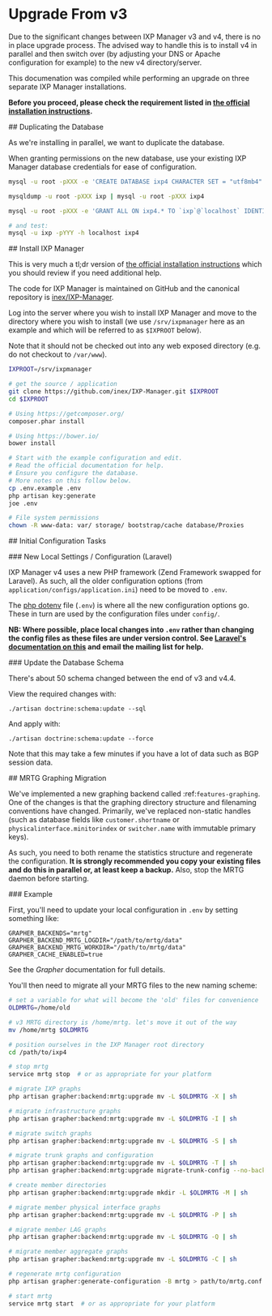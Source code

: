 # Upgrade From v3

Due to the significant changes between IXP Manager v3 and v4, there is no in place upgrade process. The advised way to handle this is to install v4 in parallel and then switch over (by adjusting your DNS or Apache configuration for example) to the new v4 directory/server.


This documenation was compiled while performing an upgrade on three separate IXP Manager installations.

**Before you proceed, please check the requirement listed in [the official installation instructions](manually.md).**

## Duplicating the Database

As we're installing in parallel, we want to duplicate the database.

When granting permissions on the new database, use your existing IXP Manager database credentials for ease of configuration.

```sh
mysql -u root -pXXX -e 'CREATE DATABASE ixp4 CHARACTER SET = "utf8mb4" COLLATE = "utf8mb4_unicode_ci";'

mysqldump -u root -pXXX ixp | mysql -u root -pXXX ixp4

mysql -u root -pXXX -e 'GRANT ALL ON ixp4.* TO `ixp`@`localhost` IDENTIFIED BY "YYY";'

# and test:
mysql -u ixp -pYYY -h localhost ixp4
```



## Install IXP Manager

This is very much a tl;dr version of [the official installation instructions](manually.md) which you should review if you need additional help.

The code for IXP Manager is maintained on GitHub and the canonical repository is [inex/IXP-Manager](https://github.com/inex/IXP-Manager).

Log into the server where you wish to install IXP Manager and move to the directory where you wish to install (we use `/srv/ixpmanager` here as an example and which will be referred to as `$IXPROOT` below).

Note that it should not be checked out into any web exposed directory (e.g. do not checkout to `/var/www`).

```sh
IXPROOT=/srv/ixpmanager

# get the source / application
git clone https://github.com/inex/IXP-Manager.git $IXPROOT
cd $IXPROOT

# Using https://getcomposer.org/
composer.phar install

# Using https://bower.io/
bower install

# Start with the example configuration and edit.
# Read the official documentation for help.
# Ensure you configure the database.
# More notes on this follow below.
cp .env.example .env
php artisan key:generate
joe .env

# File system permissions
chown -R www-data: var/ storage/ bootstrap/cache database/Proxies
```



## Initial Configuration Tasks

### New Local Settings / Configuration (Laravel)

IXP Manager v4 uses a new PHP framework (Zend Framework swapped for Laravel). As such, all the older configuration options (from `application/configs/application.ini`) need to be moved to `.env`.

The [php dotenv](https://github.com/vlucas/phpdotenv) file (`.env`) is where all the new configuration options go. These in turn are used by the configuration files under `config/`.

**NB: Where possible, place local changes into `.env` rather than changing the config files as these files are under version control. See [Laravel's documentation on this](http://laravel.com/docs/5.4/installation#configuration) and email the mailing list for help.**



### Update the Database Schema

There's about 50 schema changed between the end of v3 and v4.4.

View the required changes with:

```
./artisan doctrine:schema:update --sql
```

And apply with:

```
./artisan doctrine:schema:update --force
```
 Note that this may take a few minutes if you have a lot of data such as BGP session data.



## MRTG Graphing Migration

We've implemented a new graphing backend called :ref:`features-graphing`. One of the changes is that the graphing directory structure and filenaming conventions have changed. Primarily, we've replaced non-static handles (such as database fields like `customer.shortname` or `physicalinterface.minitorindex` or `switcher.name` with immutable primary keys).

As such, you need to both rename the statistics structure and regenerate the configuration. **It is strongly recommended you copy your existing files and do this in parallel or, at least keep a backup.** Also, stop the MRTG daemon before starting.


### Example

First, you'll need to update your local configuration in `.env` by setting something like:

```
GRAPHER_BACKENDS="mrtg"
GRAPHER_BACKEND_MRTG_LOGDIR="/path/to/mrtg/data"
GRAPHER_BACKEND_MRTG_WORKDIR="/path/to/mrtg/data"
GRAPHER_CACHE_ENABLED=true
```

See the *Grapher* documentation for full details.

You'll then need to migrate all your MRTG files to the new naming scheme:

```sh
# set a variable for what will become the 'old' files for convenience
OLDMRTG=/home/old

# v3 MRTG directory is /home/mrtg. let's move it out of the way
mv /home/mrtg $OLDMRTG

# position ourselves in the IXP Manager root directory
cd /path/to/ixp4

# stop mrtg
service mrtg stop  # or as appropriate for your platform

# migrate IXP graphs
php artisan grapher:backend:mrtg:upgrade mv -L $OLDMRTG -X | sh

# migrate infrastructure graphs
php artisan grapher:backend:mrtg:upgrade mv -L $OLDMRTG -I | sh

# migrate switch graphs
php artisan grapher:backend:mrtg:upgrade mv -L $OLDMRTG -S | sh

# migrate trunk graphs and configuration
php artisan grapher:backend:mrtg:upgrade mv -L $OLDMRTG -T | sh
php artisan grapher:backend:mrtg:upgrade migrate-trunk-config --no-backup

# create member directories
php artisan grapher:backend:mrtg:upgrade mkdir -L $OLDMRTG -M | sh

# migrate member physical interface graphs
php artisan grapher:backend:mrtg:upgrade mv -L $OLDMRTG -P | sh

# migrate member LAG graphs
php artisan grapher:backend:mrtg:upgrade mv -L $OLDMRTG -Q | sh

# migrate member aggregate graphs
php artisan grapher:backend:mrtg:upgrade mv -L $OLDMRTG -C | sh

# regenerate mrtg configuration
php artisan grapher:generate-configuration -B mrtg > path/to/mrtg.conf

# start mrtg
service mrtg start  # or as appropriate for your platform
```
